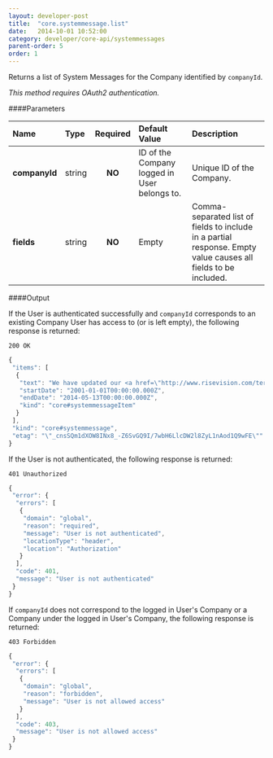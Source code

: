 ```yaml
---
layout: developer-post
title:  "core.systemmessage.list"
date:   2014-10-01 10:52:00
category: developer/core-api/systemmessages
parent-order: 5
order: 1
---
```


Returns a list of System Messages for the Company identified by `companyId`.

*This method requires OAuth2 authentication.*

####Parameters

| Name    | Type   | Required | Default Value | Description |
|:--------|:-------|:--------:|:--------------|:------------|
| **companyId**  | string |  **NO**  | ID of the Company logged in User belongs to. | Unique ID of the Company. |
| **fields**  | string |  **NO**  | Empty | Comma-separated list of fields to include in a partial response. Empty value causes all fields to be included. |

####Output

If the User is authenticated successfully and `companyId` corresponds to an existing Company User has access to (or is left empty), the following response is returned:

```200 OK```

```javascript
{
 "items": [
  {
   "text": "We have updated our <a href=\"http://www.risevision.com/terms-service-privacy/\" target=_blank>Service Agreement</a> with you. Please <a href=\"http://www.risevision.com/terms-service-privacy/\" target=_blank>CLICK HERE</a> here to review. Thank You.",
   "startDate": "2001-01-01T00:00:00.000Z",
   "endDate": "2014-05-13T00:00:00.000Z",
   "kind": "core#systemmessageItem"
  }
 ],
 "kind": "core#systemmessage",
 "etag": "\"_cnsSQm1dXOW8INx8_-Z6SvGQ9I/7wbH6LlcDW2l8ZyL1nAod1Q9wFE\""
}
```

If the User is not authenticated, the following response is returned:

```401 Unauthorized```

```javascript
{
 "error": {
  "errors": [
   {
    "domain": "global",
    "reason": "required",
    "message": "User is not authenticated",
    "locationType": "header",
    "location": "Authorization"
   }
  ],
  "code": 401,
  "message": "User is not authenticated"
 }
}
```

If `companyId` does not correspond to the logged in User's Company or a Company under the logged in User's Company, the following response is returned:

```403 Forbidden```

```javascript
{
 "error": {
  "errors": [
   {
    "domain": "global",
    "reason": "forbidden",
    "message": "User is not allowed access"
   }
  ],
  "code": 403,
  "message": "User is not allowed access"
 }
}
```